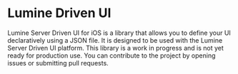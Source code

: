 # Lumine Driven UI

Lumine Server Driven UI for iOS is a library that allows you to define your UI declaratively using a JSON file. It is designed to be used with the Lumine Server Driven UI platform.
This library is a work in progress and is not yet ready for production use.
You can contribute to the project by opening issues or submitting pull requests.




